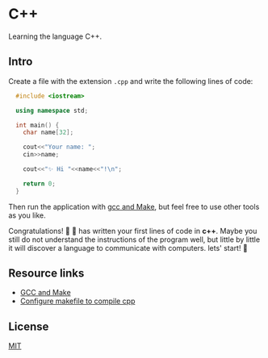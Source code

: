 # C++

Learning the language C++.

## Intro

Create a file with the extension `.cpp` and write the following lines of code:

```c++
  #include <iostream>

  using namespace std;

  int main() {
    char name[32];

    cout<<"Your name: ";
    cin>>name;

    cout<<"✨ Hi "<<name<<"!\n";

    return 0;
  }

```

Then run the application with [gcc and Make](https://www3.ntu.edu.sg/home/ehchua/programming/cpp/gcc_make.html), but feel free to use other tools as you like.

Congratulations! :tada: :tada: has written your first lines of code in __c++__. Maybe you still do not understand the instructions of the program well, but little by little it will discover a language to communicate with computers. lets' start! :rocket:

## Resource links

* [GCC and Make](https://www3.ntu.edu.sg/home/ehchua/programming/cpp/gcc_make.html)
* [Configure makefile to compile cpp](https://www.ivofilot.nl/posts/view/19/Using+a+Makefile+for+compiling+your+program)

## License

[MIT](./LICENSE)
